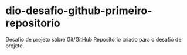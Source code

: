 # dio-desafio-github-primeiro-repositorio
Desafio de projeto sobre Git/GitHub
Repositorio criado para o desafio de projeto.
